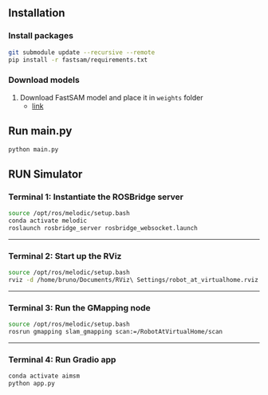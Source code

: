 ## Installation

### Install packages

```bash
git submodule update --recursive --remote
pip install -r fastsam/requirements.txt
```

### Download models

1. Download FastSAM model and place it in `weights` folder
   - [link](https://drive.google.com/file/d/1m1sjY4ihXBU1fZXdQ-Xdj-mDltW-2Rqv/view?usp=sharing)

## Run main.py

```bash
python main.py
```

## RUN Simulator

### Terminal 1: Instantiate the ROSBridge server

```bash
source /opt/ros/melodic/setup.bash
conda activate melodic
roslaunch rosbridge_server rosbridge_websocket.launch
```

---

### Terminal 2: Start up the RViz

```bash
source /opt/ros/melodic/setup.bash
rviz -d /home/bruno/Documents/RViz\ Settings/robot_at_virtualhome.rviz
```

---

### Terminal 3: Run the GMapping node

```bash
source /opt/ros/melodic/setup.bash
rosrun gmapping slam_gmapping scan:=/RobotAtVirtualHome/scan
```

---

### Terminal 4: Run Gradio app

```bash
conda activate aimsm
python app.py
```

